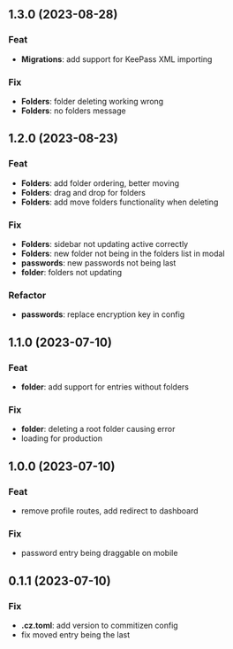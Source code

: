 ## 1.3.0 (2023-08-28)

### Feat

- **Migrations**: add support for KeePass XML importing

### Fix

- **Folders**: folder deleting working wrong
- **Folders**: no folders message

## 1.2.0 (2023-08-23)

### Feat

- **Folders**: add folder ordering, better moving
- **Folders**: drag and drop for folders
- **Folders**: add move folders functionality when deleting

### Fix

- **Folders**: sidebar not updating active correctly
- **Folders**: new folder not being in the folders list in modal
- **passwords**: new passwords not being last
- **folder**: folders not updating

### Refactor

- **passwords**: replace encryption key in config

## 1.1.0 (2023-07-10)

### Feat

- **folder**: add support for entries without folders

### Fix

- **folder**: deleting a root folder causing error
- loading for production

## 1.0.0 (2023-07-10)

### Feat

- remove profile routes, add redirect to dashboard

### Fix

- password entry being draggable on mobile

## 0.1.1 (2023-07-10)

### Fix

- **.cz.toml**: add version to commitizen config
- fix moved entry being the last
